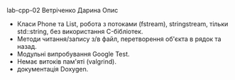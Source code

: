lab-cpp-02
Ветріченко Дарина
Опис

- Класи Phone та List, робота з потоками (fstream), stringstream, тільки std::string, без використання C-бібліотек.
- Методи читання/запису з/в файл, перетворення об'єкта в рядок та назад.
- Модульні випробування Google Test.
- Немає витоків пам'яті (valgrind).
- документація Doxygen.
